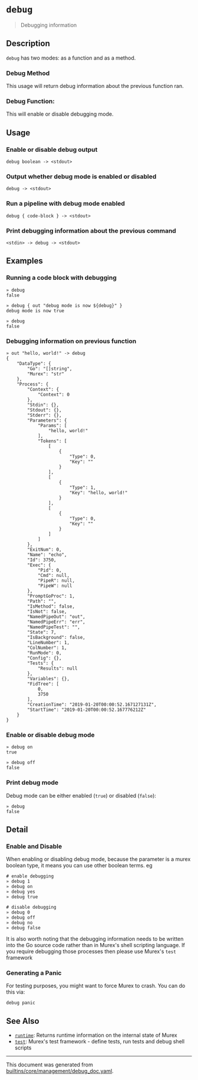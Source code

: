 # `debug`

> Debugging information

## Description

`debug` has two modes: as a function and as a method.

### Debug Method

This usage will return debug information about the previous function ran.

### Debug Function:

This will enable or disable debugging mode.

## Usage

### Enable or disable debug output

```
debug boolean -> <stdout>
```

### Output whether debug mode is enabled or disabled

```
debug -> <stdout>
```

### Run a pipeline with debug mode enabled

```
debug { code-block } -> <stdout>
```

### Print debugging information about the previous command

```
<stdin> -> debug -> <stdout>
```

## Examples

### Running a code block with debugging

```
» debug
false

» debug { out "debug mode is now ${debug}" }
debug mode is now true

» debug
false
```

### Debugging information on previous function

```
» out "hello, world!" -> debug 
{
    "DataType": {
        "Go": "[]string",
        "Murex": "str"
    },
    "Process": {
        "Context": {
            "Context": 0
        },
        "Stdin": {},
        "Stdout": {},
        "Stderr": {},
        "Parameters": {
            "Params": [
                "hello, world!"
            ],
            "Tokens": [
                [
                    {
                        "Type": 0,
                        "Key": ""
                    }
                ],
                [
                    {
                        "Type": 1,
                        "Key": "hello, world!"
                    }
                ],
                [
                    {
                        "Type": 0,
                        "Key": ""
                    }
                ]
            ]
        },
        "ExitNum": 0,
        "Name": "echo",
        "Id": 3750,
        "Exec": {
            "Pid": 0,
            "Cmd": null,
            "PipeR": null,
            "PipeW": null
        },
        "PromptGoProc": 1,
        "Path": "",
        "IsMethod": false,
        "IsNot": false,
        "NamedPipeOut": "out",
        "NamedPipeErr": "err",
        "NamedPipeTest": "",
        "State": 7,
        "IsBackground": false,
        "LineNumber": 1,
        "ColNumber": 1,
        "RunMode": 0,
        "Config": {},
        "Tests": {
            "Results": null
        },
        "Variables": {},
        "FidTree": [
            0,
            3750
        ],
        "CreationTime": "2019-01-20T00:00:52.167127131Z",
        "StartTime": "2019-01-20T00:00:52.167776212Z"
    }
}
```

### Enable or disable debug mode

```
» debug on
true

» debug off
false
```

### Print debug mode

Debug mode can be either enabled (`true`) or disabled (`false`):

```
» debug
false
```

## Detail

### Enable and Disable

When enabling or disabling debug mode, because the parameter is a murex
boolean type, it means you can use other boolean terms. eg

```
# enable debugging
» debug 1
» debug on
» debug yes
» debug true

# disable debugging
» debug 0
» debug off
» debug no
» debug false
```

It is also worth noting that the debugging information needs to be written
into the Go source code rather than in Murex's shell scripting language.
If you require debugging those processes then please use Murex's `test`
framework

### Generating a Panic

For testing purposes, you might want to force Murex to crash. You can do
this via:

```
debug panic
```

## See Also

* [`runtime`](../commands/runtime.md):
  Returns runtime information on the internal state of Murex
* [`test`](../commands/test.md):
  Murex's test framework - define tests, run tests and debug shell scripts

<hr/>

This document was generated from [builtins/core/management/debug_doc.yaml](https://github.com/lmorg/murex/blob/master/builtins/core/management/debug_doc.yaml).